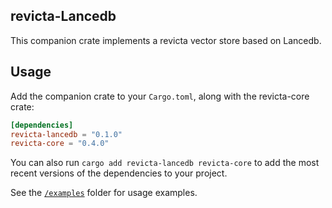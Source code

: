 <!-- <div style="display: flex; align-items: center; justify-content: center;">
    <picture>
        <source media="(prefers-color-scheme: dark)" srcset="../img/revicta_logo_dark.svg">
        <source media="(prefers-color-scheme: light)" srcset="../img/revicta_logo.svg">
        <img src="../img/revicta_logo.svg" width="200" alt="revicta logo">
    </picture>
    <span style="font-size: 48px; margin: 0 20px; font-weight: regular; font-family: Open Sans, sans-serif;"> + </span>
    <picture>
        <source media="(prefers-color-scheme: dark)" srcset="https://companieslogo.com/img/orevicta/MDB_BIG.D-96d632a9.png?t=1720244492">
        <source media="(prefers-color-scheme: light)" srcset="https://cdn.iconscout.com/icon/free/png-256/free-mongodb-logo-icon-download-in-svg-png-gif-file-formats--wordmark-programming-langugae-freebies-pack-logos-icons-1175140.png?f=webp&w=256">
        <img src="https://cdn.iconscout.com/icon/free/png-256/free-mongodb-logo-icon-download-in-svg-png-gif-file-formats--wordmark-programming-langugae-freebies-pack-logos-icons-1175140.png?f=webp&w=256" width="200" alt="MongoDB logo">
    </picture>
</div>

<br><br> -->

## revicta-Lancedb
This companion crate implements a revicta vector store based on Lancedb.

## Usage

Add the companion crate to your `Cargo.toml`, along with the revicta-core crate:

```toml
[dependencies]
revicta-lancedb = "0.1.0"
revicta-core = "0.4.0"
```

You can also run `cargo add revicta-lancedb revicta-core` to add the most recent versions of the dependencies to your project.

See the [`/examples`](./examples) folder for usage examples.
